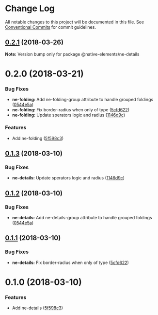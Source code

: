 # Change Log

All notable changes to this project will be documented in this file.
See [Conventional Commits](https://conventionalcommits.org) for commit guidelines.

<a name="0.2.1"></a>
## [0.2.1](https://github.com/equinusocio/native-elements/tree/master/elements/ne-details/compare/@native-elements/ne-details@0.2.0...@native-elements/ne-details@0.2.1) (2018-03-26)




**Note:** Version bump only for package @native-elements/ne-details

<a name="0.2.0"></a>
# 0.2.0 (2018-03-21)


### Bug Fixes

* **ne-folding:** Add ne-folding-group attribute to handle grouped foldings ([0544e5a](https://github.com/equinusocio/native-elements/tree/master/elements/ne-details/commit/0544e5a))
* **ne-folding:** Fix border-radius when only of type ([5cfd622](https://github.com/equinusocio/native-elements/tree/master/elements/ne-details/commit/5cfd622))
* **ne-folding:** Update sperators logic and radius ([1146d9c](https://github.com/equinusocio/native-elements/tree/master/elements/ne-details/commit/1146d9c))


### Features

* Add ne-folding ([5f598c3](https://github.com/equinusocio/native-elements/tree/master/elements/ne-details/commit/5f598c3))




<a name="0.1.3"></a>
## [0.1.3](https://github.com/equinusocio/native-elements/tree/master/elements/ne-details/compare/@native-elements/ne-details@0.1.2...@native-elements/ne-details@0.1.3) (2018-03-10)


### Bug Fixes

* **ne-details:** Update sperators logic and radius ([1146d9c](https://github.com/equinusocio/native-elements/tree/master/elements/ne-details/commit/1146d9c))




<a name="0.1.2"></a>
## [0.1.2](https://github.com/equinusocio/native-elements/tree/master/elements/ne-details/compare/@native-elements/ne-details@0.1.1...@native-elements/ne-details@0.1.2) (2018-03-10)


### Bug Fixes

* **ne-details:** Add ne-details-group attribute to handle grouped foldings ([0544e5a](https://github.com/equinusocio/native-elements/tree/master/elements/ne-details/commit/0544e5a))




<a name="0.1.1"></a>
## [0.1.1](https://github.com/equinusocio/native-elements/tree/master/elements/ne-details/compare/@native-elements/ne-details@0.1.0...@native-elements/ne-details@0.1.1) (2018-03-10)


### Bug Fixes

* **ne-details:** Fix border-radius when only of type ([5cfd622](https://github.com/equinusocio/native-elements/tree/master/elements/ne-details/commit/5cfd622))




<a name="0.1.0"></a>
# 0.1.0 (2018-03-10)


### Features

* Add ne-details ([5f598c3](https://github.com/equinusocio/native-elements/tree/master/elements/ne-details/commit/5f598c3))
